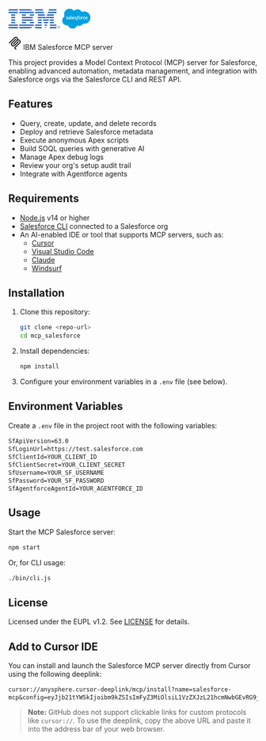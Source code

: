 <p>
  <img src="resources/images/ibmLogo.png" alt="IBM Logo" height="40"/>
  <img src="resources/images/salesforceLogo.png" alt="Salesforce Logo" height="40"/>
</p>

<img src="resources/images/mcpLogo.png" alt="IBM Logo" height="26"/>
IBM Salesforce MCP server

This project provides a Model Context Protocol (MCP) server for Salesforce, enabling advanced automation, metadata management, and integration with Salesforce orgs via the Salesforce CLI and REST API.

## Features

- Query, create, update, and delete records
- Deploy and retrieve Salesforce metadata
- Execute anonymous Apex scripts
- Build SOQL queries with generative AI
- Manage Apex debug logs
- Review your org's setup audit trail
- Integrate with Agentforce agents

## Requirements

- [Node.js](https://nodejs.org/) v14 or higher
- [Salesforce CLI](https://developer.salesforce.com/tools/salesforcecli) connected to a Salesforce org
- An AI-enabled IDE or tool that supports MCP servers, such as:
  - [Cursor](https://www.cursor.com)
  - [Visual Studio Code](https://code.visualstudio.com)
  - [Claude](https://claude.ai)
  - [Windsurf](https://windsurf.com/editor)

## Installation

1. Clone this repository:
   ```bash
   git clone <repo-url>
   cd mcp_salesforce
   ```
2. Install dependencies:
   ```bash
   npm install
   ```
3. Configure your environment variables in a `.env` file (see below).

## Environment Variables

Create a `.env` file in the project root with the following variables:

```
SfApiVersion=63.0
SfLoginUrl=https://test.salesforce.com
SfClientId=YOUR_CLIENT_ID
SfClientSecret=YOUR_CLIENT_SECRET
SfUsername=YOUR_SF_USERNAME
SfPassword=YOUR_SF_PASSWORD
SfAgentforceAgentId=YOUR_AGENTFORCE_ID
```

## Usage

Start the MCP Salesforce server:

```bash
npm start
```

Or, for CLI usage:

```bash
./bin/cli.js
```
## License

Licensed under the EUPL v1.2. See [LICENSE](LICENSE) for details.

## Add to Cursor IDE

You can install and launch the Salesforce MCP server directly from Cursor using the following deeplink:

```
cursor://anysphere.cursor-deeplink/mcp/install?name=salesforce-mcp&config=eyJjb21tYW5kIjoibm9kZSIsImFyZ3MiOlsiL1VzZXJzL21hcmNwbGEvRG9jdW1lbnRzL0ZlaW5hL1Byb2plY3Rlcy9tY3AvbWNwX3NhbGVzZm9yY2UvaW5kZXguanMiXSwiZW52Ijp7ImFwaVZlcnNpb24iOiI2My4wIiwibG9naW5VcmwiOiJodHRwczovL3Rlc3Quc2FsZXNmb3JjZS5jb20iLCJhZ2VudGZvcmNlQWdlbnRJZCI6IllPVVJfQUdFTlRGT1JDRV9JRCJ9fQ==
```

> **Note:** GitHub does not support clickable links for custom protocols like `cursor://`. To use the deeplink, copy the above URL and paste it into the address bar of your web browser.